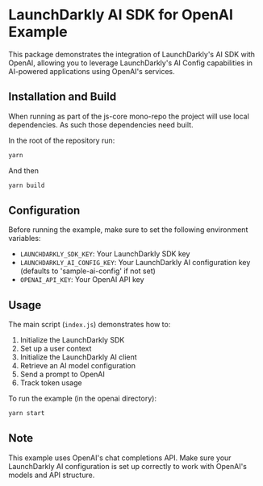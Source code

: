 # LaunchDarkly AI SDK for OpenAI Example

This package demonstrates the integration of LaunchDarkly's AI SDK with OpenAI, allowing you to leverage LaunchDarkly's AI Config capabilities in AI-powered applications using OpenAI's services.

## Installation and Build


When running as part of the js-core mono-repo the project will use local dependencies.
As such those dependencies need built.

In the root of the repository run:

```bash
yarn
```

And then

```bash
yarn build
```

## Configuration

Before running the example, make sure to set the following environment variables:

- `LAUNCHDARKLY_SDK_KEY`: Your LaunchDarkly SDK key
- `LAUNCHDARKLY_AI_CONFIG_KEY`: Your LaunchDarkly AI configuration key (defaults to 'sample-ai-config' if not set)
- `OPENAI_API_KEY`: Your OpenAI API key

## Usage

The main script (`index.js`) demonstrates how to:

1. Initialize the LaunchDarkly SDK
2. Set up a user context
3. Initialize the LaunchDarkly AI client
4. Retrieve an AI model configuration
5. Send a prompt to OpenAI
6. Track token usage

To run the example (in the openai directory):

```bash
yarn start
```

## Note

This example uses OpenAI's chat completions API. Make sure your LaunchDarkly AI configuration is set up correctly to work with OpenAI's models and API structure.
